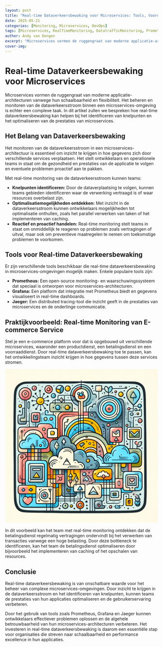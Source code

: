 ```yaml
---
layout: post
title: "Real-time Dataverkeersbewaking voor Microservices: Tools, Voordelen en Praktijkvoorbeeld"
date: 2025-05-21
categories: [Monitoring, Microservices, DevOps]
tags: [Microservices, RealTimeMonitoring, DatatrafficMonitoring, Prometheus, Grafana]
author: Andy van Dongen
excerpt: "Microservices vormen de ruggengraat van moderne applicatie-architecturen vanwege hun schaalbaarheid en flexibiliteit. Het beheren en monitoren van de dataverkeersstroom binnen een microservices-omgeving is echter een complexe taak. In dit artikel zullen we bespreken hoe real-time dataverkeersbewaking kan helpen bij het identificeren van knelpunten en het optimaliseren van de prestaties van microservices. Het monitoren van de dataverkeersstroom in een microservices-architectuur is essentieel om inzicht te krijgen in hoe gegevens zich door verschillende services verplaatsen. Met real-time monitoring kunnen teams knelpunten identificeren, optimalisatiemogelijkheden ontdekken en zowel reactief als proactief handelen om de prestaties van hun applicaties te verbeteren. Verschillende tools, zoals Prometheus, Grafana en Jaeger, maken real-time dataverkeersbewaking in microservices-omgevingen mogelijk en dragen bij aan het effectief beheren en optimaliseren van complexe systemen."
cover-img: 
---
```

# Real-time Dataverkeersbewaking voor Microservices

Microservices vormen de ruggengraat van moderne applicatie-architecturen vanwege hun schaalbaarheid en flexibiliteit. Het beheren en monitoren van de dataverkeersstroom binnen een microservices-omgeving is echter een complexe taak. In dit artikel zullen we bespreken hoe real-time dataverkeersbewaking kan helpen bij het identificeren van knelpunten en het optimaliseren van de prestaties van microservices.

## Het Belang van Dataverkeersbewaking

Het monitoren van de dataverkeersstroom in een microservices-architectuur is essentieel om inzicht te krijgen in hoe gegevens zich door verschillende services verplaatsen. Het stelt ontwikkelaars en operationele teams in staat om de gezondheid en prestaties van de applicatie te volgen en eventuele problemen proactief aan te pakken.

Met real-time monitoring van de dataverkeersstroom kunnen teams:

- **Knelpunten identificeren:** Door de dataverplaatsing te volgen, kunnen teams gebieden identificeren waar de verwerking vertraagd is of waar resources overbelast zijn.
- **Optimalisatiemogelijkheden ontdekken:** Met inzicht in de dataverkeersstroom kunnen ontwikkelaars mogelijkheden tot optimalisatie onthullen, zoals het parallel verwerken van taken of het implementeren van caching.
- **Reactief en proactief handelen:** Real-time monitoring stelt teams in staat om onmiddellijk te reageren op problemen zoals vertragingen of uitval, maar ook om preventieve maatregelen te nemen om toekomstige problemen te voorkomen.

## Tools voor Real-time Dataverkeersbewaking

Er zijn verschillende tools beschikbaar die real-time dataverkeersbewaking in microservices-omgevingen mogelijk maken. Enkele populaire tools zijn:

- **Prometheus:** Een open-source monitoring- en waarschuwingssysteem dat speciaal is ontworpen voor microservices-architecturen.
- **Grafana:** Een platform dat integratie met Prometheus biedt en gegevens visualiseert in real-time dashboards.
- **Jaeger:** Een distributed tracing-tool die inzicht geeft in de prestaties van microservices en de onderlinge communicatie.

## Praktijkvoorbeeld: Real-time Monitoring van E-commerce Service

Stel je een e-commerce platform voor dat is opgebouwd uit verschillende microservices, waaronder een productdienst, een betalingsdienst en een voorraaddienst. Door real-time dataverkeersbewaking toe te passen, kan het ontwikkelingsteam inzicht krijgen in hoe gegevens tussen deze services stromen.

![DevOps Diagram](/images/devops-diagram.png)

In dit voorbeeld kan het team met real-time monitoring ontdekken dat de betalingsdienst regelmatig vertragingen ondervindt bij het verwerken van transacties vanwege een hoge belasting. Door deze bottleneck te identificeren, kan het team de betalingsdienst optimaliseren door bijvoorbeeld het implementeren van caching of het opschalen van resources.

## Conclusie

Real-time dataverkeersbewaking is van onschatbare waarde voor het beheer van complexe microservices-omgevingen. Door inzicht te krijgen in de dataverkeersstroom en het identificeren van knelpunten, kunnen teams de prestaties van hun applicaties optimaliseren en de gebruikerservaring verbeteren.

Door het gebruik van tools zoals Prometheus, Grafana en Jaeger kunnen ontwikkelaars effectiever problemen oplossen en de algehele betrouwbaarheid van hun microservices-architecturen verbeteren. Het investeren in real-time dataverkeersbewaking is daarom een essentiële stap voor organisaties die streven naar schaalbaarheid en performance excellence in hun applicaties.